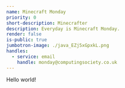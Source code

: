 ```yaml
---
name: Minecraft Monday
priority: 0
short-description: Minecrafter
description: Everyday is Minecraft Monday.
render: false
is-public: true
jumbotron-image: ./java_EZj5xGpxkL.png
handles:
  - service: email
    handle: monday@computingsociety.co.uk
---
```


Hello world!
